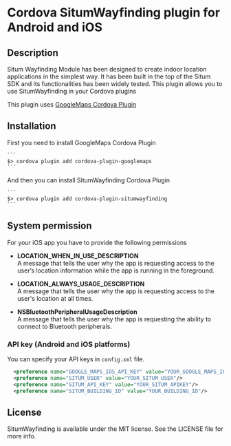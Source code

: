# Cordova SitumWayfinding plugin for Android and iOS

## Description

Situm Wayfinding Module has been designed to create indoor location applications in the simplest way. It has been built in the top of the Situm SDK and its functionalities has been widely tested. This plugin allows you to use SitumWayfinding in your Cordova plugins

This plugin uses [GoogleMaps Cordova Plugin](https://github.com/mapsplugin/cordova-plugin-googlemaps)

## Installation
First you need to install GoogleMaps Cordova Plugin

    ```
    $> cordova plugin add cordova-plugin-googlemaps
    ```

And then you can install SitumWayfinding Cordova Plugin

    ```
    $> cordova plugin add cordova-plugin-situmwayfinding
    ```

## System permission

For your iOS app you have to provide the following permissions

  - **LOCATION_WHEN_IN_USE_DESCRIPTION**<br>
    A message that tells the user why the app is requesting access to the user’s location information while the app is running in the foreground.

  - **LOCATION_ALWAYS_USAGE_DESCRIPTION**<br>
    A message that tells the user why the app is requesting access to the user's location at all times.

  - **NSBluetoothPeripheralUsageDescription**<br>
    A message that tells the user why the app is requesting the ability to connect to Bluetooth peripherals.


### API key (Android and iOS platforms)

  You can specify your API keys in `config.xml` file.

  ```xml
    <preference name="GOOGLE_MAPS_IOS_API_KEY" value="YOUR_GOOGLE_MAPS_IOS_KEY"/>
    <preference name="SITUM_USER" value="YOUR_SITUM_USER"/>
    <preference name="SITUM_API_KEY" value="YOUR_SITUM_APIKEY"/>
    <preference name="SITUM_BUILDING_ID" value="YOUR_BUILDING_ID"/>
  ```

## License

SitumWayfinding is available under the MIT license. See the LICENSE file for more info.